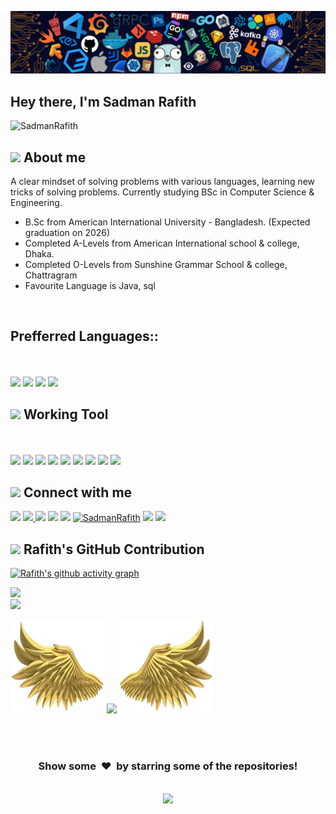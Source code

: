 <!--

-->


<p align="center"><img src="https://raw.githubusercontent.com/mdabusufian/MdAbuSufian/main/assets/header.png"></p>

   ## Hey there, I'm Sadman Rafith
<p><img src="https://komarev.com/ghpvc/?username=SadmanRafith&label=Profile%20views&color=0e8bb4&style=flat" alt="SadmanRafith" /></p>
   
##   <img src="https://www.pngmart.com/files/21/About-Me-PNG.png" width="50px"/> About me
A clear mindset of solving problems with various languages, learning new tricks of solving problems. Currently studying BSc in Computer Science & Engineering.
-	B.Sc from American International University - Bangladesh. (Expected graduation on 2026)
-	Completed A-Levels from American International school & college, Dhaka.
-	Completed O-Levels from Sunshine Grammar School & college, Chattragram
-	Favourite Language is Java, sql

<br>
 
## Prefferred Languages::
  
 <img height="50" src = "https://brandslogos.com/wp-content/uploads/images/java-logo-1.png"><img height="50">
<img height="50" src = "https://upload.wikimedia.org/wikipedia/commons/1/19/C_Logo.png?20201023095457"> 
<img height="50" src = "https://upload.wikimedia.org/wikipedia/commons/1/18/ISO_C%2B%2B_Logo.svg">
<img height="50" src = "https://pngimg.com/uploads/mysql/mysql_PNG23.png">



## <img src="https://static.vecteezy.com/system/resources/previews/010/885/577/original/tools-icon-equipment-symbol-repair-construction-illustration-work-tools-instrument-service-sign-engineer-hardware-mechanic-industrial-kit-diy-group-support-carpentry-hand-repair-icon-vector.jpg" width="30px"/> Working Tool

<img height="50" src = "https://cdn.icon-icons.com/icons2/2107/PNG/512/file_type_vscode_icon_130084.png"><img height ="50"> 
<img height="50" src = "https://1000logos.net/wp-content/uploads/2020/08/Visual-Studio-Logo.png"> 
<img height="50" src = "https://www.nesabamedia.com/wp-content/uploads/2019/07/Code-Blocks-Logo-1.png"> 
<img height="50" src = "https://cdn4.iconfinder.com/data/icons/flat-brand-logo-2/512/oracle-512.png"><img height ="50"> 
<img height="50" src = "https://upload.wikimedia.org/wikipedia/commons/0/0f/Notepad%2B%2B_Logo.png?20121112030109">
<img height="50" src = "https://encrypted-tbn0.gstatic.com/images?q=tbn:ANd9GcTM779y9inijGdrIxrsvXIFZ5S2c35LrhW9PlvoO8hK5JBYsrx-giqe8ZG3RjczcqPiojo&usqp=CAU">
<img height="50" src = "https://upload.wikimedia.org/wikipedia/commons/thumb/f/fd/Microsoft_Office_Word_%282019%E2%80%93present%29.svg/2203px-Microsoft_Office_Word_%282019%E2%80%93present%29.svg.png">
<img height="50" src = "https://upload.wikimedia.org/wikipedia/commons/thumb/3/34/Microsoft_Office_Excel_%282019%E2%80%93present%29.svg/2203px-Microsoft_Office_Excel_%282019%E2%80%93present%29.svg.png">
<img height="50" src = "https://upload.wikimedia.org/wikipedia/commons/thumb/0/0d/Microsoft_Office_PowerPoint_%282019%E2%80%93present%29.svg/640px-Microsoft_Office_PowerPoint_%282019%E2%80%93present%29.svg.png">



  
  ## <img src="https://images-platform.99static.com//979ew2eYmqF1PQhuf9MFQTjWn84=/0x0:1058x1058/fit-in/500x500/projects-files/49/4991/499142/20cfa402-5689-4eea-be2e-08406663e87d.jpg" width="30px"/> Connect with me 

<p align="left">
    <a href = "https://www.facebook.com/sadman.rafith.20/"><img src="https://img.icons8.com/fluent/48/000000/facebook.png" width="40px"/></a>
    <a href = "https://www.instagram.com/sadman_rafith/?hl=en"><img src="https://cdn4.iconfinder.com/data/icons/social-media-2210/24/Instagram-512.png"width="40px"/</a>
    <a href = "https://www.linkedin.com/in/sadman-rafith-597b451b7/"><img src="https://img.icons8.com/fluent/48/000000/linkedin.png" width="40px"/></a>
      <a href = "https://www.hackerrank.com/rafithsadman?hr_r=1"><img src = "https://upload.wikimedia.org/wikipedia/commons/6/65/HackerRank_logo.png" width = "40px"/></a>
      <a href = "https://codeforces.com/profile/Rafith"><img src = "https://cdn.iconscout.com/icon/free/png-256/code-forces-3628695-3029920.png" width = "40px"/></a>
       <a href="https://www.codechef.com/users/rafithsadman" target="blank"><img src="https://cdn.jsdelivr.net/npm/simple-icons@3.1.0/icons/codechef.svg" alt="SadmanRafith" height="30" width="40" /></a>
       <a href = "https://stackoverflow.com/users/21132955/sadman-rafith"><img src = "https://upload.wikimedia.org/wikipedia/commons/thumb/e/ef/Stack_Overflow_icon.svg/768px-Stack_Overflow_icon.svg.png" width = "40px"/></a>
      <a href = "https://auth.geeksforgeeks.org/user/sadmanrafith"><img src = "https://img.icons8.com/color/480/GeeksforGeeks.png" width = "40px"/></a>

  

## <img src="https://cdn-icons-png.flaticon.com/512/1011/1011579.png" width="50px"/> Rafith's GitHub Contribution
[![Rafith's github activity graph](https://github-readme-activity-graph.cyclic.app/graph?username=SadmanRafith&theme=tokyo-day)](https://github.com/SadmanRafith/github-readme-activity-graph)

   ![](https://github-readme-stats.vercel.app/api?username=SadmanRafith&theme=ayu-mirage&hide_border=false&include_all_commits=false&count_private=false)<br/>
![](https://github-readme-stats.vercel.app/api/top-langs/?username=SadmanRafith&theme=ayu-mirage&hide_border=false&include_all_commits=false&count_private=false&layout=compact)
<br/>
     <p align="centre">
   <img height="150" width="150" src="https://github.com/ahammadmejbah/AHAMMADMEJBAH/blob/main/WEBP/left.webp">
       ![](https://github-readme-streak-stats.herokuapp.com/?user=SadmanRafith&theme=ayu-mirage&hide_border=false)
  <img height="150" width="150" src="https://github.com/ahammadmejbah/AHAMMADMEJBAH/blob/main/WEBP/right.webp">
</p>
  <br>
  <br>

 


<div align="center">
<h3 align="center">Show some &nbsp;❤️&nbsp; by starring some of the repositories!</h3>

<br>
<img src="https://media.giphy.com/media/jpVnC65DmYeyRL4LHS/giphy.gif" width="20%">
</div>
</p>
   

